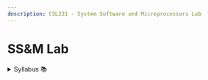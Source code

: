 ```yaml
---
description: CSL331 - System Software and Microprocessors Lab
---
```


# SS\&M Lab

<details>

<summary>Syllabus 📚</summary>

[CSL331](https://drive.google.com/file/d/1vDK0cKqT9_71hoBnZURAZ0Exz2MAPiFA/view?usp=drive_link)👈

</details>
